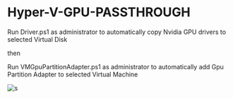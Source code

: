 # Hyper-V-GPU-PASSTHROUGH

Run Driver.ps1 as administrator to automatically copy Nvidia GPU drivers to selected Virtual Disk

then

Run VMGpuPartitionAdapter.ps1 as administrator to automatically add Gpu Partition Adapter to selected Virtual Machine

![s](https://github.com/emreutkan/Hyper-V-GPU-PASSTHROUGH/assets/127414322/64e8fa80-c404-4cb5-bff6-3ef5cdf0b115)

